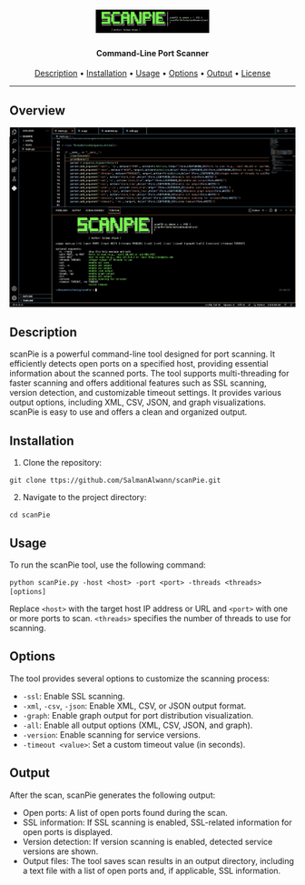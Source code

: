 <h1 align="center">
  <img src="icons/logo.png" alt="scanPie" width="200px"></a>
  <br>
</h1>

<h4 align="center">Command-Line Port Scanner</h4>

<p align="center">
  <a href="#description">Description</a> •
  <a href="#installation">Installation</a> •
  <a href="#usage">Usage</a> •
  <a href="#options">Options</a> •
  <a href="#output">Output</a> •
  <a href="#license">License</a>
</p>

---

## Overview
<img src="icons/main.JPG" alt="Main Commands" width="700px">

## Description

scanPie is a powerful command-line tool designed for port scanning. It efficiently detects open ports on a specified host, providing essential information about the scanned ports. The tool supports multi-threading for faster scanning and offers additional features such as SSL scanning, version detection, and customizable timeout settings. It provides various output options, including XML, CSV, JSON, and graph visualizations. scanPie is easy to use and offers a clean and organized output.

## Installation

1. Clone the repository:
```shell
git clone ttps://github.com/SalmanAlwann/scanPie.git
```

2. Navigate to the project directory:
```shell
cd scanPie
```

## Usage

To run the scanPie tool, use the following command:

```shell
python scanPie.py -host <host> -port <port> -threads <threads> [options]
```

Replace `<host>` with the target host IP address or URL and `<port>` with one or more ports to scan. `<threads>` specifies the number of threads to use for scanning.

## Options

The tool provides several options to customize the scanning process:

- `-ssl`: Enable SSL scanning.
- `-xml`, `-csv`, `-json`: Enable XML, CSV, or JSON output format.
- `-graph`: Enable graph output for port distribution visualization.
- `-all`: Enable all output options (XML, CSV, JSON, and graph).
- `-version`: Enable scanning for service versions.
- `-timeout <value>`: Set a custom timeout value (in seconds).

## Output

After the scan, scanPie generates the following output:

- Open ports: A list of open ports found during the scan.
- SSL information: If SSL scanning is enabled, SSL-related information for open ports is displayed.
- Version detection: If version scanning is enabled, detected service versions are shown.
- Output files: The tool saves scan results in an output directory, including a text file with a list of open ports and, if applicable, SSL information.
